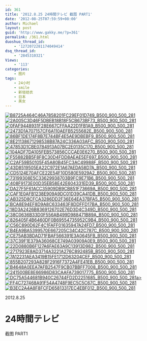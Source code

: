 ```yaml
---
id: 361
title: '2012.8.25 24時間テレビ 截图 PART1'
date: '2012-08-25T07:59:59+08:00'
author: Michael
layout: post
guid: 'http://www.gakky.me/?p=361'
permalink: /361.html
duoshuo_thread_id:
    - '1272072281174049414'
dsq_thread_id:
    - '2845310321'
Views:
    - '113'
categories:
    - 图片
tags:
    - 24小时
    - smile
    - 新垣结衣
    - 日本
    - 美女
---
```


[![B8725A464C46A7858201FC29EF01D749_B500_900_500_281](http://www.yui-aragaki.org/wp-content/uploads/img/B8725A464C46A7858201FC29EF01D749_B500_900_500_281.jpeg)](http://www.yui-aragaki.org/wp-content/uploads/img/B8725A464C46A7858201FC29EF01D749_B1280_1280_1280_720.jpeg) [![2A005C3D46F5DBEB18B18F5CB673BF73_B500_900_500_281](http://www.yui-aragaki.org/wp-content/uploads/img/2A005C3D46F5DBEB18B18F5CB673BF73_B500_900_500_281.jpeg)](http://www.yui-aragaki.org/wp-content/uploads/img/2A005C3D46F5DBEB18B18F5CB673BF73_B1280_1280_1280_720.jpeg) [![0FAF9448931F28E667CFFAA22D1FB1A9_B500_900_500_281](http://www.yui-aragaki.org/wp-content/uploads/img/0FAF9448931F28E667CFFAA22D1FB1A9_B500_900_500_281.jpeg)](http://www.yui-aragaki.org/wp-content/uploads/img/0FAF9448931F28E667CFFAA22D1FB1A9_B1280_1280_1280_720.jpeg) [![2473D1A707157CF6A110AEFB5255682E_B500_900_500_281](http://www.yui-aragaki.org/wp-content/uploads/img/2473D1A707157CF6A110AEFB5255682E_B500_900_500_281.jpeg)](http://www.yui-aragaki.org/wp-content/uploads/img/2473D1A707157CF6A110AEFB5255682E_B1280_1280_1280_720.jpeg) [![86BF1DE174F8B7E744BF4E5AE9DBEBF9_B500_900_500_281](http://www.yui-aragaki.org/wp-content/uploads/img/86BF1DE174F8B7E744BF4E5AE9DBEBF9_B500_900_500_281.jpeg)](http://www.yui-aragaki.org/wp-content/uploads/img/86BF1DE174F8B7E744BF4E5AE9DBEBF9_B1280_1280_1280_720.jpeg) [![8E21138671298538B87A24C336A03AFC_B500_900_500_281](http://www.yui-aragaki.org/wp-content/uploads/img/8E21138671298538B87A24C336A03AFC_B500_900_500_281.jpeg)](http://www.yui-aragaki.org/wp-content/uploads/img/8E21138671298538B87A24C336A03AFC_B1280_1280_1280_720.jpeg) [![47853D1CBE0784913A07BC2E0135C170_B500_900_500_281](http://www.yui-aragaki.org/wp-content/uploads/img/47853D1CBE0784913A07BC2E0135C170_B500_900_500_281.jpeg)](http://www.yui-aragaki.org/wp-content/uploads/img/47853D1CBE0784913A07BC2E0135C170_B1280_1280_1280_720.jpeg) [![104ADF7DA105FEB573856CCCAE0E6270_B500_900_500_281](http://www.yui-aragaki.org/wp-content/uploads/img/104ADF7DA105FEB573856CCCAE0E6270_B500_900_500_281.jpeg)](http://www.yui-aragaki.org/wp-content/uploads/img/104ADF7DA105FEB573856CCCAE0E6270_B1280_1280_1280_720.jpeg) [![F55882BB5F8F8C30D4FDD8AEAE5EF697_B500_900_500_281](http://www.yui-aragaki.org/wp-content/uploads/img/F55882BB5F8F8C30D4FDD8AEAE5EF697_B500_900_500_281.jpeg)](http://www.yui-aragaki.org/wp-content/uploads/img/F55882BB5F8F8C30D4FDD8AEAE5EF697_B1280_1280_1280_720.jpeg) [![C2AF59B50105F45A80B45FC3AC49988F_B500_900_500_281](http://www.yui-aragaki.org/wp-content/uploads/img/C2AF59B50105F45A80B45FC3AC49988F_B500_900_500_281.jpeg)](http://www.yui-aragaki.org/wp-content/uploads/img/C2AF59B50105F45A80B45FC3AC49988F_B1280_1280_1280_720.jpeg) [![43D8519505EA22C972E1A67AEDA58D7A_B500_900_500_281](http://www.yui-aragaki.org/wp-content/uploads/img/43D8519505EA22C972E1A67AEDA58D7A_B500_900_500_281.jpeg)](http://www.yui-aragaki.org/wp-content/uploads/img/43D8519505EA22C972E1A67AEDA58D7A_B1280_1280_1280_720.jpeg) [![CD5124E70AFCE22E54F10D580E5929A2_B500_900_500_281](http://www.yui-aragaki.org/wp-content/uploads/img/CD5124E70AFCE22E54F10D580E5929A2_B500_900_500_281.jpeg)](http://www.yui-aragaki.org/wp-content/uploads/img/CD5124E70AFCE22E54F10D580E5929A2_B1280_1280_1280_720.jpeg) [![73199308E5C33629938703B9FC9E71B6_B500_900_500_281](http://www.yui-aragaki.org/wp-content/uploads/img/73199308E5C33629938703B9FC9E71B6_B500_900_500_281.jpeg)](http://www.yui-aragaki.org/wp-content/uploads/img/73199308E5C33629938703B9FC9E71B6_B1280_1280_1280_720.jpeg) [![408F9173E00D35EB58E42E604331ED39_B500_900_500_281](http://www.yui-aragaki.org/wp-content/uploads/img/408F9173E00D35EB58E42E604331ED39_B500_900_500_281.jpeg)](http://www.yui-aragaki.org/wp-content/uploads/img/408F9173E00D35EB58E42E604331ED39_B1280_1280_1280_720.jpeg) [![DA27F5F61ACC35909DB9CB851F73669A_B500_900_500_281](http://www.yui-aragaki.org/wp-content/uploads/img/DA27F5F61ACC35909DB9CB851F73669A_B500_900_500_281.jpeg)](http://www.yui-aragaki.org/wp-content/uploads/img/DA27F5F61ACC35909DB9CB851F73669A_B1280_1280_1280_720.jpeg) [![CAF1E0AFB1238E909A9DC01D39CA41DB_B500_900_500_281](http://www.yui-aragaki.org/wp-content/uploads/img/CAF1E0AFB1238E909A9DC01D39CA41DB_B500_900_500_281.jpeg)](http://www.yui-aragaki.org/wp-content/uploads/img/CAF1E0AFB1238E909A9DC01D39CA41DB_B1280_1280_1280_720.jpeg) [![AB325D8CFCA3286DD2F36E64EA37BFA5_B500_900_500_281](http://www.yui-aragaki.org/wp-content/uploads/img/AB325D8CFCA3286DD2F36E64EA37BFA5_B500_900_500_281.jpeg)](http://www.yui-aragaki.org/wp-content/uploads/img/AB325D8CFCA3286DD2F36E64EA37BFA5_B1280_1280_1280_720.jpeg) [![BCA8E94EF8D9A8C633463F8DDFFD17BA_B500_900_500_281](http://www.yui-aragaki.org/wp-content/uploads/img/BCA8E94EF8D9A8C633463F8DDFFD17BA_B500_900_500_281.jpeg)](http://www.yui-aragaki.org/wp-content/uploads/img/BCA8E94EF8D9A8C633463F8DDFFD17BA_B1280_1280_1280_720.jpeg) [![18D3A2426B8369126702E76D3D4C349D_B500_900_500_281](http://www.yui-aragaki.org/wp-content/uploads/img/18D3A2426B8369126702E76D3D4C349D_B500_900_500_281.jpeg)](http://www.yui-aragaki.org/wp-content/uploads/img/18D3A2426B8369126702E76D3D4C349D_B1280_1280_1280_720.jpeg) [![38C0636B33D0F556AB499D988471B89A_B500_900_500_281](http://www.yui-aragaki.org/wp-content/uploads/img/38C0636B33D0F556AB499D988471B89A_B500_900_500_281.jpeg)](http://www.yui-aragaki.org/wp-content/uploads/img/38C0636B33D0F556AB499D988471B89A_B1280_1280_1280_720.jpeg) [![826405F4B6460DF0B69554735952C9B4_B500_900_500_281](http://www.yui-aragaki.org/wp-content/uploads/img/826405F4B6460DF0B69554735952C9B4_B500_900_500_281.jpeg)](http://www.yui-aragaki.org/wp-content/uploads/img/826405F4B6460DF0B69554735952C9B4_B1280_1280_1280_720.jpeg) [![C56C890D62F4C1FAFF01635947A24FD7_B500_900_500_281](http://www.yui-aragaki.org/wp-content/uploads/img/C56C890D62F4C1FAFF01635947A24FD7_B500_900_500_281.jpeg)](http://www.yui-aragaki.org/wp-content/uploads/img/C56C890D62F4C1FAFF01635947A24FD7_B1280_1280_1280_720.jpeg) [![B4EA9BA5399570E667205C34C42C787C_B500_900_500_281](http://www.yui-aragaki.org/wp-content/uploads/img/B4EA9BA5399570E667205C34C42C787C_B500_900_500_281.jpeg)](http://www.yui-aragaki.org/wp-content/uploads/img/B4EA9BA5399570E667205C34C42C787C_B1280_1280_1280_720.jpeg) [![CE75AB3BDAD71FBAF566391E3A0645FB_B500_900_500_281](http://www.yui-aragaki.org/wp-content/uploads/img/CE75AB3BDAD71FBAF566391E3A0645FB_B500_900_500_281.jpeg)](http://www.yui-aragaki.org/wp-content/uploads/img/CE75AB3BDAD71FBAF566391E3A0645FB_B1280_1280_1280_720.jpeg) [![37C39F1E379A36068CE749A03909A0E9_B500_900_500_281](http://www.yui-aragaki.org/wp-content/uploads/img/37C39F1E379A36068CE749A03909A0E9_B500_900_500_281.jpeg)](http://www.yui-aragaki.org/wp-content/uploads/img/37C39F1E379A36068CE749A03909A0E9_B1280_1280_1280_720.jpeg) [![22D0880B6F127A6FAE63A9C13913D982_B500_900_500_281](http://www.yui-aragaki.org/wp-content/uploads/img/22D0880B6F127A6FAE63A9C13913D982_B500_900_500_281.jpeg)](http://www.yui-aragaki.org/wp-content/uploads/img/22D0880B6F127A6FAE63A9C13913D982_B1280_1280_1280_720.jpeg) [![2717923E8AD3714A3221A276C892485B_B500_900_500_281](http://www.yui-aragaki.org/wp-content/uploads/img/2717923E8AD3714A3221A276C892485B_B500_900_500_281.jpeg)](http://www.yui-aragaki.org/wp-content/uploads/img/2717923E8AD3714A3221A276C892485B_B1280_1280_1280_720.jpeg) [![7A12231AEA3419B15FE1712D63204CEF_B500_900_500_281](http://www.yui-aragaki.org/wp-content/uploads/img/7A12231AEA3419B15FE1712D63204CEF_B500_900_500_281.jpeg)](http://www.yui-aragaki.org/wp-content/uploads/img/7A12231AEA3419B15FE1712D63204CEF_B1280_1280_1280_720.jpeg) [![855B207293A828F2916F7372A4FE41EB_B500_900_500_281](http://www.yui-aragaki.org/wp-content/uploads/img/855B207293A828F2916F7372A4FE41EB_B500_900_500_281.jpeg)](http://www.yui-aragaki.org/wp-content/uploads/img/855B207293A828F2916F7372A4FE41EB_B1280_1280_1280_720.jpeg) [![B4648A0EEA7AFB2547F9CB07BBFF7008_B500_900_500_281](http://www.yui-aragaki.org/wp-content/uploads/img/B4648A0EEA7AFB2547F9CB07BBFF7008_B500_900_500_281.jpeg)](http://www.yui-aragaki.org/wp-content/uploads/img/B4648A0EEA7AFB2547F9CB07BBFF7008_B1280_1280_1280_720.jpeg) [![241500BE8E66986D83CAAFA739017775_B500_900_500_281](http://www.yui-aragaki.org/wp-content/uploads/img/241500BE8E66986D83CAAFA739017775_B500_900_500_281.jpeg)](http://www.yui-aragaki.org/wp-content/uploads/img/241500BE8E66986D83CAAFA739017775_B1280_1280_1280_720.jpeg) [![DC75A544681B940C26744FD2D2251685_B500_900_500_281](http://www.yui-aragaki.org/wp-content/uploads/img/DC75A544681B940C26744FD2D2251685_B500_900_500_281.jpeg)a&gt; ](http://www.yui-aragaki.org/wp-content/uploads/img/DC75A544681B940C26744FD2D2251685_B1280_1280_1280_720.jpeg)[![FF4C727468A91F54A4748F9EC5C5C67C_B500_900_500_281](http://www.yui-aragaki.org/wp-content/uploads/img/FF4C727468A91F54A4748F9EC5C5C67C_B500_900_500_281.jpeg)](http://www.yui-aragaki.org/wp-content/uploads/img/FF4C727468A91F54A4748F9EC5C5C67C_B1280_1280_1280_720.jpeg) [![B3EC2A4A8F8FCFD65813317EC4EBF012_B500_900_500_281](http://www.yui-aragaki.org/wp-content/uploads/img/B3EC2A4A8F8FCFD65813317EC4EBF012_B500_900_500_281.jpeg)](http://www.yui-aragaki.org/wp-content/uploads/img/B3EC2A4A8F8FCFD65813317EC4EBF012_B1280_1280_1280_720.jpeg)

2012.8.25

# <span>24時間テレビ</span>

 截图 PART1